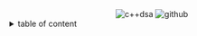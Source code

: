 <div align="center">
    <img src="https://img.shields.io/badge/C%2B%2B_DSA-GITHUB-RESOURCES?style=flat-square" alt="c++dsa">
    <img src="https://img.shields.io/badge/KAVINGAM-white?style=flat-square&logo=github&logoColor=black" alt="github">
</div>

<details>
    <summary>table of content</summary>
    <ol>
        <li>
            <a alt="" href="">Introduction</a>
            <ul>
                <li>
                    <a alt="" href="">Data Type</a>
                </li>
                <li>
                    <a alt="" href="">Abstract Data Type</a>
                </li>
                <li>
                    <a alt="" href="">Data Structures</a>
                    <ul>
                        <a alt="" href="">Linear and Non linear data structure</a>
                    </ul>
                    <ul>
                        <a alt="" href="">Static and dynamic data structure</a>
                    </ul>
                </li>
                <li>
                    <a alt="" href="">Algorithms</a>
                    <ul>
                        <a alt="" href="">Greedy algorithm</a>
                        <a alt="" href="">Divide and conquer algorithm</a>
                        <a alt="" href="">Backtracking</a>
                        <a alt="" href="">Randomized algorithm</a> 
                    </ul>
                </li>
                <li>
                    <a alt="" href="">Data Type</a>
                </li>
            </ul>
        </li>
        <li>
            <a alt="" href="">Arrays,Pointers and Structures</a>
            <ul>
                <a alt="" href=""></a>
                <a alt="" href=""></a>
            </ul>
        </li>
        <li>
            <a alt="" href=""></a>
            <ul>
                <a alt="" href=""></a>
                <a alt="" href=""></a>
            </ul>
        </li>
        <li>
            <a alt="" href=""></a>
            <ul>
                <a alt="" href=""></a>
                <a alt="" href=""></a>
            </ul>
        </li>
    </ol>
</details>